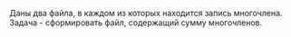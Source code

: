  Даны два файла, в каждом из которых находится запись многочлена. Задача - сформировать файл, содержащий сумму многочленов.
